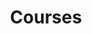 ---
menu: main
weight: 2
title: Courses
banner: thai-language-school1.jpg
textSection: |-
  The learning system we teach was originally developed more than 40 years ago to train missionaries to be fluent in the Thai language in 6 or 7 months, the courses have been expanded for general Thai learners and successfully taught to students from all over the world.

  With the opening of our new school we have revised and updated all the course materials, so everything you will learn is relevant to modern Thai society while still teaching you all about our beautiful Thai culture and traditions.

  All of our teachers are highly trained and have many years of teaching experience. We are committed to excellence 
  in the teaching of the Thai language and strive to make our students the best language students they can be. We are passionate about teaching Thai language!

  Classes are taught in an informal, relaxed and fun environment, where all the students are encouraged to participate in all areas of Thai language and practice continuously. Students learn materials that are practical and relevant and can be used straight away in any situation.
categoryTitle: Course list
categories:
    - title: Speaking and listening
      courses:
        - title: Speaking level 1
          description: Speaking Level 1 begins by teaching the student to pronounce Thai vowels and consonant sounds, along with the five tones unique to the Thai language. Students learn a phonetic writing system that is used to read and write Thai words. Students learn basic vocabulary and practice basic conversations covering topics ranging from introducing yourself, ordering food, asking directions, to expressing preferences and comparing things.
        - title: Speaking level 2
          description: Continuing from Reading and Writing Level 1, the students learn the remaining Thai consonants and vowels as well as the tone rules of the written Thai language. Knowledge of the Thai writing system, continues to add to the students vocabulary and conversation skills. Students’ writing skills are improved by daily dictation exercises and homework assignments.
        - title: Speaking level 3
          description: This course introduces the student to more speaking patterns and vocabular. By the end of this course the student will have a strong foundation in the Thai language and be able to speak confidently in everyday conversation, having built up many conversation patterns and an extensive vocabulary. After completing this course, the student is ready to progress to learning reading and writing. For those students who do not wish to study reading and writing, but wish to developer a higher level of conversational skills, we offer two extra speaking courses; Level 4 speaking and Level 5 speaking.
        - title: Speaking level 4
          description: This course focuses on the characteristics of the spoken Thai language. It introduces some spoken slang, some Thai idioms, and many commonly used phrases and expressions which you will see hear and use everyday.
        - title: Speaking level 5
          description: In this course, students learn about life in Thailand, and discuss various topics including Thai fruits, the Chao Phraya River, and the famous Chatuchuk weekend market in detail. Students will also learn formal conversational skills, which are used in everyday life, in the news and on TV or in more formal setting.
    - title: Reading and writing
      courses:
        - title: Reading level 1
          description: This course introduces students to the Thai writing system. Students start to learn to read and write Thai consonants and vowels, while continuing to build on their vocabulary.
        - title: Reading level 2
          description: Continuing form Reading and Writing Level 1, the students learn the remaining Thai consonants and vowels as well as the tone rules of the written Thai language. Knowledge of the Thai writing system, continues to add to the students vocabulary and conversation skills. Students’  writing skills are improved by daily dictation exercises and homework assignments.
        - title: Reading level 3
          description: In this course students focus on the characteristics of the spoken Thai language. Level 3 introduces some spoken slang, some Thai idioms, and many commonly used phrases and expressions. Students continue to improve their reading skills by learning to read basic spoken conversations between two or more people. Dictation and homework assignments, also continue to build on the students’  vocabulary,  listening,  reading, and writing skills
        - title: Reading level 4 
          description: This course focuses on the characteristics of the written Thai language. Students read short essays about life in Thailand, and practice writing short essays. Topics include Thai fruits, the Chao Phraya River, and the famous Chatuchuk weekend market. Students’ listening and writing skills are enhanced by  daily dictation exercises and homework assignments.
    - title: Advanced courses
      courses:
        - title: Social problems
          description: This level introduces the student to some of the social problems faced in Thailand. Drugs, divorce, and prostitution are  covered. Students learn more vocabulary and read essays on social problems. Conversations during class and homework assignments focus on students’  reaction, and opinions about Thai social problems.
        - title: Newspaper
          description: This module introduces the student to the basic vocabulary and writing style of Thai newspapers. It uses articles on a variety of topics from politics and the economy to health and sports from past newspapers. Conversations during class and homework assignments focus on the topics in the newspaper articles. The course uses real newspapers as opposed  to text books, exposing the students to real material read by Thais every day.
---
